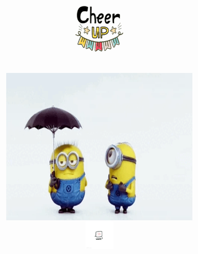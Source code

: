 <!--![LeetCode Stats](https://leetcard.jacoblin.cool/Aaryan3012?theme=dark&font=IBM%20Plex%20Sans%20Arabic&ext=heatmap)-->
<p align="middle">
<img src="cheer-up-star.gif" width="150" height="150" />
  </p>
  <br/>
<p align="middle">
<img src="min.gif" width="600" height="400" />
<!---<img src="luffy2.gif" width="600" height="400" />-->
<img src="smile-cheer-up.gif" width="75" height="75" />
